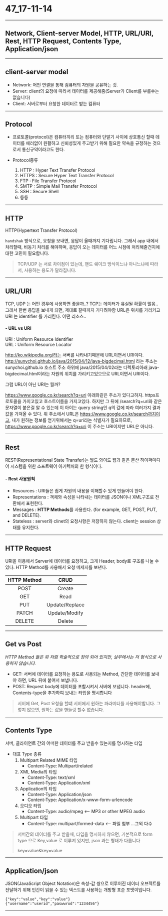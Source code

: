 # 47_17-11-14

---


## Network, Client-server Model, HTTP, URL/URI, Rest, HTTP Request, Contents Type, Application/json

--- 

## client-server model 

- Network: 어떤 연결을 통해 컴퓨터의 자원을 공유하는 것.
- Server: client의 요청에 따라서 데이터를 제공해줌(Server가 Client를 부를수는 없습니다)
- Client: 서버로부터 요청한 데이터르 받는 컴퓨터

---

## Protocol

- 프로토콜(protocol)은 컴퓨터끼리 또는 컴퓨터와 단말기 사이에 상호통신 할때 데이터를 에러없이 원활하고 신뢰성있게 주고받기 위해 필요한 약속을 규정하는 것으로서 통신규약이라고도 한다.<br>

- Protocol종류 <br>
	1. HTTP : Hyper Text Transfer Protocol <br>
	2. HTTPS : Secure Hyper Text Transfer Protocol <br>
	3. FTP : File Transfer Protocol <br>
	4. SMTP : Simple Mail Transfer Protocol <br>
	5. SSH : Secure Shell <br>
	6. 등등 <br>

---

## HTTP

HTTP(Hypertext Transfer Protocol)

`handshak` 방식으로, 요청을 보내면, 응답이 올때까지 기다립니다. 그래서 app 내에서 처리할때, 비동기 처리를 해야하며, 응답이 오는 데이터를 어느 시점에 처리해줄건지에 대한 고민이 필요합니다.

> TCP/UDP 는 서로 차이점이 있는데, 핸드 쉐이크 방식이느냐 아니느냐에 따라서, 사용하는 용도가 달라집니다. 
>

---

## URL/URI

TCP, UDP 는 어떤 경우에 사용하면 좋을까..? TCP는 데이터가 유실될 확률이 많음.. 그래서 한번 응답을 보내게 되면, 제대로 갈때까지 기다려야함
URL은 위치를 가리키고 URI 는 identifier 를 가리킨다. 
어떤 리소스..

#### - URL vs URI

URI : Uniform Resource Identifier <br>
URL : Uniform Resource Locator

http://ko.wikipedia.org/라는 서버를 나타내기때문에 URL이면서 URI이다. http://sunychoi.github.io/java/2015/04/12/java-bigdecimal.html 라는 주소는 sunychoi.github.io 호스트 주소 하위에 java/2015/04/02라는 디렉토리아래 java-bigdecimal.html이라는 자원의 위치를 가리키고있으므로 URL이면서 URI이다.

그럼 URL이 아닌 URI는 뭘까?

https://www.google.co.kr/search?q=uri 아래와같은 주소가 있다고하자. https프로토콜을 가지고있고 호스트이름을 가지고있다. 하지만 그 뒤에 /search?q=uri와 같은 문자열이 붙은걸 알 수 있는데 이 아이는 query string인 q의 값에 따라 여러가지 결과값을 가져올 수 있다. 위 주소에서 URL은 https://www.google.co.kr/search까지이고, 내가 원하는 정보를 얻기위해서는 q=uri라는 식별자가 필요하므로, https://www.google.co.kr/search?q=uri 이 주소는 URI이지만 URL은 아니다.

---

## Rest 

REST(Representational State Transfer)는 월드 와이드 웹과 같은 분산 하이퍼미디어 시스템을 위한 소프트웨어 아키텍처의 한 형식이다.

#### - Rest 사용원칙

- Resources : URI들은 쉽게 자원의 내용을 이해할수 있게 만들어야 한다. <br>
- Representations : 객체와 속성을 나타내는 데이터를 JSON이나 XML구조로 전환해서 표현한다. <br>
- Messages : **HTTP Methods**를 사용한다. (for example, GET, POST, PUT, and DELETE). <br>
- Stateless : server와 clinet의 요청사항은 저장하지 않는다. client는 session 상태를 유지한다. <br>

---

## HTTP Request 

URI을 이용해서 Server에 데이터를 요청하고, 크게 Header, body로 구조를 나눌 수 있다. HTTP Method를 사용해서 요청 메세지를 보낸다. <br>

| HTTP Method | CRUD | 
| :---: | :---: 
| POST | Create |
| GET | Read||PUT | Update/Replace |
| PATCH | Update/Modify |
|DELETE | Delete |

---

## Get vs Post

*HTTP Method 들은 위 처럼 학술적으로 정의 되어 있지만, 실무에서는 저 형식으로 사용하지 않습니다.*

- GET: 서버에 데이터를 요청하는 용도로 사용되는 Method, 간단한 데이터를 보내야 하면, URL 뒤에 붙여서 보냅니다.
- POST: Request body에 데이터를 포함시켜서 서버에 보냅니다. header에, Contents-type을 추가하여 보내는 타입을 명시합니다

> 서버에 Get, Post 요청을 할떄 서버에서 원하는 파라미터를 사용해야합니다. 그렇지 않으면, 원하는 값을 핸들링 할수 없습니다. 
> 
---

## Contents Type

서버, 클라이언트 간의 어떠한 데이터를 주고 받을수 있는지를 명시하는 타입

- 대표 Type 종류 <br>
	1. Multipart Related MIME 타입 <br>
		- Content-Type: Multipart/related <br>
	2. XML Media의 타입 <br>
		- Content-Type: text/xml <br>
		- Content-Type: Application/xml <br>
	3. Application의 타입 <br>
		- Content-Type: Application/json <br>
		- Content-Type: Application/x-www-form-urlencode <br>
	4. 오디오 타입 <br>
		- Content-Type: audio/mpeg <-- MP3 or other MPEG audio <br>
	5. Multipart 타입 <br>
		- Content-Type: multipart/formed-data <-- 파일 첨부  ...그외 다수  <br>

> 서버간의 데이터를 주고 받을때, 타입을 명시하지 않으면, 기본적으로 form type 으로 Key,value 로 이루져 있지만, json 과는 형태가 다릅니다
> 
> key=value&key=value

--- 

## Application/json

JSON(JavaScript Object Notation)은 속성-값 쌍으로 이루어진 데이터 오브젝트를 전달하기 위해 인간이 읽을 수 있는 텍스트를 사용하는 개방형 표준 포맷이입니다.

```
{"key":"value","key":"value"}
{"username":"userid","paswwrod":"1234456"}
```

---


